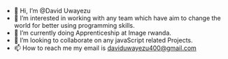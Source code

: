 - 👋 Hi, I’m @David Uwayezu
- 👀 I’m interested in working with any team which have aim to change the world for better using programming skills.
- 🌱 I’m currently doing Apprenticeship at Image rwanda.
- 💞️ I’m looking to collaborate on any javaScript related Projects.
- 📫 How to reach me my email is daviduwayezu400@gmail.com

<!---
devu2/devu2 is a ✨ special ✨ repository because its `README.md` (this file) appears on your GitHub profile.
You can click the Preview link to take a look at your changes.
--->
